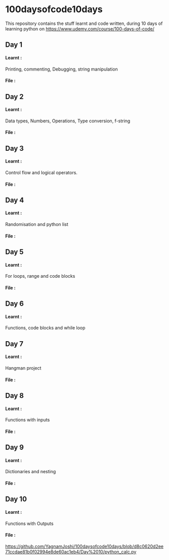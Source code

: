 # 100daysofcode10days
This repository contains the stuff learnt and code written, during 10 days of learning python on https://www.udemy.com/course/100-days-of-code/
## Day 1 
#### Learnt :
Printing, commenting, Debugging, string manipulation
#### File : 


## Day 2
#### Learnt :
Data types, Numbers, Operations, Type conversion, f-string
#### File : 


## Day 3
#### Learnt :
Control flow and logical operators.
#### File : 


## Day 4
#### Learnt :
Randomisation and python list
#### File : 


## Day 5 
#### Learnt :
For loops, range and code blocks 
#### File : 


## Day 6
#### Learnt :
Functions, code blocks and while loop

## Day 7
#### Learnt :
Hangman project

#### File : 


## Day 8
#### Learnt :
Functions with inputs
#### File : 


## Day 9 
#### Learnt :
Dictionaries and nesting
#### File : 


## Day 10
#### Learnt :
Functions with Outputs 
#### File : 
https://github.com/YagnamJoshi/100daysofcode10days/blob/d8c0620d2ee71ccdae81b0f02994e8de60ac1eb4/Day%2010/python_calc.py
